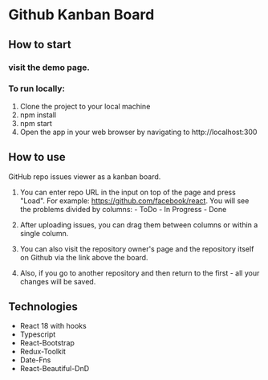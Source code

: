 # Github Kanban Board

## How to start

### visit the demo page.

### To run locally:

1. Clone the project to your local machine
2. npm install
3. npm start
4. Open the app in your web browser by navigating to http://localhost:300

## How to use

GitHub repo issues viewer as a kanban board.

1. You can enter repo URL in the input on top of the page and press "Load". For example: https://github.com/facebook/react.
   You will see the problems divided by columns: - ToDo - In Progress - Done
2. After uploading issues, you can drag them between columns or within a single column.

3. You can also visit the repository owner's page and the repository itself on Github via the link above the board.

4. Also, if you go to another repository and then return to the first - all your changes will be saved.

## Technologies

- React 18 with hooks
- Typescript
- React-Bootstrap
- Redux-Toolkit
- Date-Fns
- React-Beautiful-DnD
